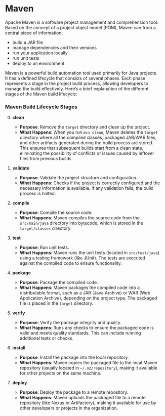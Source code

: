 # Maven
Apache Maven is a software project management and comprehension tool. Based on the concept of a project object model (POM), Maven can from a central piece of information: 

- build a JAR file
- manage dependencies and their versions
- run your application locally 
- run unit tests
- deploy to an environment

Maven is a powerful build automation tool used primarily for Java projects. It has a defined lifecycle that consists of several phases. Each phase represents a stage in the project build process, allowing developers to manage the build effectively. Here’s a brief explanation of the different stages of the Maven build lifecycle:

### Maven Build Lifecycle Stages
0. **clean**
   - **Purpose**: Remove the `target` directory and clean up the project.
   - **What Happens**: When you run `mvn clean`, Maven deletes the `target` directory where all the compiled classes, packaged JAR/WAR files, and other artifacts generated during the build process are stored. This ensures that subsequent builds start from a clean state, eliminating the possibility of conflicts or issues caused by leftover files from previous builds
1. **validate**
    - **Purpose**: Validate the project structure and configuration.
    - **What Happens**: Checks if the project is correctly configured and the necessary information is available. If any validation fails, the build process is halted.

2. **compile**
    - **Purpose**: Compile the source code.
    - **What Happens**: Maven compiles the source code from the `src/main/java` directory into bytecode, which is stored in the `target/classes` directory.

3. **test**
    - **Purpose**: Run unit tests.
    - **What Happens**: Maven runs the unit tests (located in `src/test/java`) using a testing framework (like JUnit). The tests are executed against the compiled code to ensure functionality.

4. **package**
    - **Purpose**: Package the compiled code.
    - **What Happens**: Maven packages the compiled code into a distributable format, such as a JAR (Java Archive) or WAR (Web Application Archive), depending on the project type. The packaged file is placed in the `target` directory.

5. **verify**
    - **Purpose**: Verify the package integrity and quality.
    - **What Happens**: Runs any checks to ensure the packaged code is valid and meets quality standards. This can include running additional tests or checks.

6. **install**
    - **Purpose**: Install the package into the local repository.
    - **What Happens**: Maven copies the packaged file to the local Maven repository (usually located in `~/.m2/repository`), making it available for other projects on the same machine.

7. **deploy**
    - **Purpose**: Deploy the package to a remote repository.
    - **What Happens**: Maven uploads the packaged file to a remote repository (like Nexus or Artifactory), making it available for use by other developers or projects in the organization.


